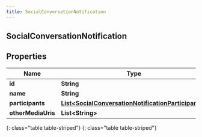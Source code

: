 ```yaml
---
title: SocialConversationNotification
---
```

## SocialConversationNotification


## Properties

| Name | Type | Description | Notes |
| ------------ | ------------- | ------------- | ------------- |
| **id** | **String** |  |  [optional] |
| **name** | **String** |  |  [optional] |
| **participants** | [**List&lt;SocialConversationNotificationParticipants&gt;**](SocialConversationNotificationParticipants.html) |  |  [optional] |
| **otherMediaUris** | **List&lt;String&gt;** |  |  [optional] |
{: class="table table-striped"}
{: class="table table-striped"}


